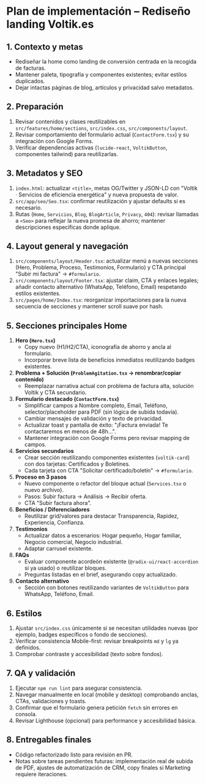 # Plan de implementación – Rediseño landing Voltik.es

## 1. Contexto y metas
- Rediseñar la home como landing de conversión centrada en la recogida de facturas.
- Mantener paleta, tipografía y componentes existentes; evitar estilos duplicados.
- Dejar intactas páginas de blog, artículos y privacidad salvo metadatos.

## 2. Preparación
1. Revisar contenidos y clases reutilizables en `src/features/home/sections`, `src/index.css`, `src/components/layout`.
2. Revisar comportamiento del formulario actual (`ContactForm.tsx`) y su integración con Google Forms.
3. Verificar dependencias activas (`lucide-react`, `VoltikButton`, componentes tailwind) para reutilizarlas.

## 3. Metadatos y SEO
1. `index.html`: actualizar `<title>`, metas OG/Twitter y JSON-LD con "Voltik · Servicios de eficiencia energética" y nueva propuesta de valor.
2. `src/app/seo/Seo.tsx`: confirmar reutilización y ajustar defaults si es necesario.
3. Rutas (`Home`, `Servicios`, `Blog`, `BlogArticle`, `Privacy`, `404`): revisar llamadas a `<Seo>` para reflejar la nueva promesa de ahorro; mantener descripciones específicas donde aplique.

## 4. Layout general y navegación
1. `src/components/layout/Header.tsx`: actualizar menú a nuevas secciones (Hero, Problema, Proceso, Testimonios, Formulario) y CTA principal "Subir mi factura" → `#formulario`.
2. `src/components/layout/Footer.tsx`: ajustar claim, CTA y enlaces legales; añadir contacto alternativo (WhatsApp, Teléfono, Email) respetando estilos existentes.
3. `src/pages/home/Index.tsx`: reorganizar importaciones para la nueva secuencia de secciones y mantener scroll suave por hash.

## 5. Secciones principales Home
1. **Hero (`Hero.tsx`)**
   - Copy nuevo (H1/H2/CTA), iconografía de ahorro y ancla al formulario.
   - Incorporar breve lista de beneficios inmediatos reutilizando badges existentes.
2. **Problema + Solución (`ProblemAgitation.tsx` → renombrar/copiar contenido)**
   - Reemplazar narrativa actual con problema de factura alta, solución Voltik y CTA secundario.
3. **Formulario destacado (`ContactForm.tsx`)**
   - Simplificar campos a Nombre completo, Email, Teléfono, selector/placeholder para PDF (sin lógica de subida todavía).
   - Cambiar mensajes de validación y texto de privacidad.
   - Actualizar toast y pantalla de éxito: "¡Factura enviada! Te contactaremos en menos de 48h...".
   - Mantener integración con Google Forms pero revisar mapping de campos.
4. **Servicios secundarios**
   - Crear sección reutilizando componentes existentes (`voltik-card`) con dos tarjetas: Certificados y Boletines.
   - Cada tarjeta con CTA "Solicitar certificado/boletín" → `#formulario`.
5. **Proceso en 3 pasos**
   - Nuevo componente o refactor del bloque actual (`Services.tsx` o nuevo archivo).
   - Pasos: Subir factura → Análisis → Recibir oferta.
   - CTA "Subir factura ahora".
6. **Beneficios / Diferenciadores**
   - Reutilizar grid/valores para destacar Transparencia, Rapidez, Experiencia, Confianza.
7. **Testimonios**
   - Actualizar datos a escenarios: Hogar pequeño, Hogar familiar, Negocio comercial, Negocio industrial.
   - Adaptar carrusel existente.
8. **FAQs**
   - Evaluar componente acordeón existente (`@radix-ui/react-accordion` si ya usado) o reutilizar bloques.
   - Preguntas listadas en el brief, asegurando copy actualizado.
9. **Contacto alternativo**
   - Sección con botones reutilizando variantes de `VoltikButton` para WhatsApp, Teléfono, Email.

## 6. Estilos
1. Ajustar `src/index.css` únicamente si se necesitan utilidades nuevas (por ejemplo, badges específicos o fondo de secciones).
2. Verificar consistencia Mobile-first: revisar breakpoints `md` y `lg` ya definidos.
3. Comprobar contraste y accesibilidad (texto sobre fondos).

## 7. QA y validación
1. Ejecutar `npm run lint` para asegurar consistencia.
2. Navegar manualmente en local (mobile y desktop) comprobando anclas, CTAs, validaciones y toasts.
3. Confirmar que el formulario genera petición `fetch` sin errores en consola.
4. Revisar Lighthouse (opcional) para performance y accesibilidad básica.

## 8. Entregables finales
- Código refactorizado listo para revisión en PR.
- Notas sobre tareas pendientes futuras: implementación real de subida de PDF, ajustes de automatización de CRM, copy finales si Marketing requiere iteraciones.
